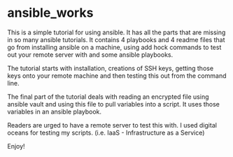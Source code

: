 # ansible_works
This is a simple tutorial for using ansible. It has all the parts that are missing in so many ansible tutorials.
It contains 4 playbooks and 4 readme files that go from installing ansible on a machine, using add hock commands
to test out your remote server with and some ansible playbooks.

The tutorial starts with installation, creations of SSH keys, getting those keys onto your remote machine and
then testing this out from the command line.

The final part of the tutorial deals with reading an encrypted file using ansible vault and using this file to
pull variables into a script. It uses those variables in an ansible playbook.

Readers are urged to have a remote server to test this with. I used digital oceans for testing my scripts.
(i.e. IaaS - Infrastructure as a Service)

Enjoy!

